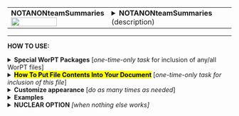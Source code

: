 <!--------------------------------------
   SCREEN SHOT
--------------------------------------->
<table>
<tr>
<td>
<font size="3"><b>NOTANONteamSummaries</b></font>
<br>
<img src="https://lh3.googleusercontent.com/d/1ElfTFpZPTL4-SBHa9G2IzOQ0GBVEouUf" width=70%>
</td>
<td>
<details>
<summary><b>NOTANONteamSummaries</b> (description)</summary>
<b>NOTANONteamSummaries</b> is NOT a table, but rather a file containing a paragraph for each team member describing the role in the proposed project. The file is generated from the text written in the WorPT spreadsheet under "ROLE/BACKGROUND NARRATIVE" on the PERSONNEL & FTE page. The person's name is attached to the beginning of the paragraph and boldfaced. 
</details>
</td>
</tr>
</table>
<hr>

<!--------------------------------------
   HOW TO USE
--------------------------------------->
<b>HOW TO USE:</b>

<!-- - - - - - - - - - - - - - - - - - - - - - - - - - - - 
             Special Packages
- - - - - - - - - - - - - - - - - - - - - - - - - - - - -->
<details>
<summary><b>Special WorPT Packages</b> [<i>one-time-only task</i> for inclusion of any/all WorPT files]</summary>
Copy/paste the special packages in preamble of your document, if you haven't done so previously. (see https://github.com/pmarcum/WorPT-Work-Plan-Tool-4-proposals/blob/main/WorPTpackages for more info).
</details>

<!-- - - - - - - - - - - - - - - - - - - - - - - - - - - - 
             Putting File Contents Into Document
- - - - - - - - - - - - - - - - - - - - - - - - - - - - -->
<details>
<summary><mark><b>How To Put File Contents Into Your Document</b></mark> [<i>one-time-only task for inclusion of this file</i>]</summary> 
<ol>
<li>COPY the lines in the code block below, then</li>
<li>PASTE into your document WHERE you want the content to appear, then</li>
<li>MODIFY the editable lines you just pasted in your document as needed. The lines that may be edited (or even deleted altogether if not wanted) are indicated by highlight below. </li><br>
Refer to <b>Customizations</b> section below to add personal preferences in the gap between \expinput and \begin{NOTANONteamSummaries} lines below.

</ol>
   
<pre><code>
%:::::::::::::: start NOTANONteamSummaries :::::::::::::::::
\clearpage       % You can comment out or use \newpage instead
\expinput{<mark>do_NOT_manually_edit</mark>/NOTANONteamSummaries} % reset file parameters

\begin{NOTANONteamSummaries}
\end{NOTANONteamSummaries}  
%::::::::::::::: end NOTANONteamSummaries ::::::::::::::::::
</code></pre>

</details>

<!-- - - - - - - - - - - - - - - - - - - - - - - - - - - - 
             Customizations
- - - - - - - - - - - - - - - - - - - - - - - - - - - - -->
<details>
<summary><b>Customize appearance</b> [<i>do as many times as needed</i>]</summary>
You can change column widths, column alignment, colors, font style using additional lines that are copy/pasted into your document. Specifically: 
<ol>
<li>COPY any or all lines in the code block below that are related to the formatting parameter that you want to edit. The lines below show default values. You will edit those values to make desired changes.</li>
<li>PASTE the copied lines into your document into the gap <b>between</b> the \expinput and \begin{NOTANONteamSummaries} lines. </li>
<li>EDIT the pasted lines in your document, as desired.</li>
NOTE: THe lines are grouped into categories to help you locate what you need. You can PICK AND CHOOSE the lines you want to paste into your document; you do not have to copy/paste all of the lines below (unless noted) and do not have to copy all lines within a group.<br>
<i>Highlights indicate what parts of the commands can be edited without breaking your LaTeX code.</i><br>
You can just comment out your added lines and recompile the document, if you want to return to default values.
</ol>

<!-- . . . . . . . . . . . . . . . . . . . . . . . . . . . . . . . .
                              Options   
<!-- . . . . . . . . . . . . . . . . . . . . . . . . . . . . . . -->
<table>
<tr>
<td><b>Table title and reference label</b></td>
<td><pre><code>
\def\NameFontstyle#1{<mark>\textbf</mark>{#1}}   % boldface name at top of paragraph for that person
</code></pre>
<details>
<summary>reference image</summary>
<img src="https://lh3.googleusercontent.com/d/1naTiTEcmSTj8_XO-DuQs8nrpSbpFjR2l" width=30%>
</details>
</td>
</tr>
</table>
</details>

<!--------------------------------------
   EXAMPLES 
--------------------------------------->
<details>
<summary><b>Examples</b></summary>

https://drive.google.com/file/d/1naTiTEcmSTj8_XO-DuQs8nrpSbpFjR2l/view?usp=sharing



NOTE: To return to default values, all I have to do is comment-out (put a "%" at the line's beginning) the "\def" formatting lines that I pasted. 
</details>

<!--------------------------------------
   NUCLEAR OPTION 
--------------------------------------->
<details>
<summary><b>NUCLEAR OPTION</b> <i>[when nothing else works]</i></summary>
If you just cannot get the table to look like you want it to look, you can always copy/paste the entire NOTANONteamSummaries.tex file that appears in the WorPT subfolder, into your document, and then edit at-will.  Some of the WorPT files involve complicated LaTeX code, so be sure that you have a good mastery of LaTeX and know what you are doing before implementing this option!
</details>
